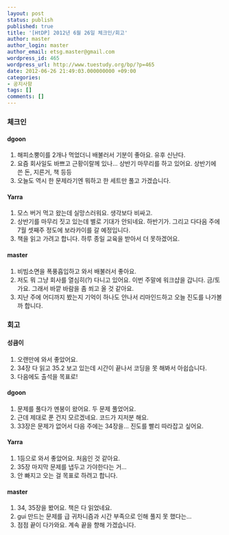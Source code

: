 ```yaml
---
layout: post
status: publish
published: true
title: '[HtDP] 2012년 6월 26일 체크인/회고'
author: master
author_login: master
author_email: etsg.master@gmail.com
wordpress_id: 465
wordpress_url: http://www.tuestudy.org/bp/?p=465
date: 2012-06-26 21:49:03.000000000 +09:00
categories:
- 공지사항
tags: []
comments: []
---
```

<h3>체크인</h3>

<h4>dgoon</h4>

<ol>
<li>해피소뿡이를 2개나 먹었더니 배불러서 기분이 좋아요. 유후 신난다.</li>
<li>요즘 회사일도 바쁘고 근황이랄께 있나... 상반기 마무리를 하고 있어요. 상반기에 쓴 돈, 지른거, 책 등등</li>
<li>오늘도 역시 한 문제라기엔 뭐하고 한 세트만 풀고 가겠습니다.</li>
</ol>

<h4>Yarra</h4>

<ol>
<li>모스 버거 먹고 왔는데 실망스러워요. 생각보다 비싸고.</li>
<li>상반기를 마무리 짓고 있는데 별로 기대가 안되네요. 하반기가. 그리고 다다음 주에 7월 셋째주 정도에 보라카이를 갈 예정입니다.</li>
<li>책을 읽고 가려고 합니다. 하루 종일 교육을 받아서 더 못하겠어요.</li>
</ol>

<h4>master</h4>

<ol>
<li>비빔소면을 폭풍흡입하고 와서 배불러서 좋아요.</li>
<li>저도 뭐 그냥 회사를 열심히(?) 다니고 있어요. 이번 주말에 워크샵을 갑니다. 금/토가요. 그래서 바깥 바람을 좀 쐬고 올 것 같아요. </li>
<li>지난 주에 어디까지 봤는지 기억이 하나도 안나서 리마인드하고 오늘 진도를 나가볼까 합니다.</li>
</ol>

<h3>회고</h3>

<h4>성큼이</h4>

<ol>
<li>오랜만에 와서 좋았어요.</li>
<li>34장 다 읽고 35.2 보고 있는데 시간이 끝나서 코딩을 못 해봐서 아쉽습니다.</li>
<li>다음에도 출석을 목표로!</li>
</ol>

<h4>dgoon</h4>

<ol>
<li>문제를 풀다가 멘붕이 왔어요. 두 문제 풀었어요. </li>
<li>근데 제대로 푼 건지 모르겠네요. 코드가 지저분 해요.</li>
<li>33장은 문제가 없어서 다음 주에는 34장을... 진도를 빨리 따라잡고 싶어요.</li>
</ol>

<h4>Yarra</h4>

<ol>
<li>1등으로 와서 좋았어요. 처음인 것 같아요.</li>
<li>35장 마지막 문제를 냅두고 가야한다는 거...</li>
<li>안 빠지고 오는 걸 목표로 하려고 합니다.</li>
</ol>

<h4>master</h4>

<ol>
<li>34, 35장을 봤어요. 책은 다 읽었네요. </li>
<li>gui 만드는 문제를 급 귀차니즘과 시간 부족으로 인해 풀지 못 했다는...</li>
<li>점점 끝이 다가와요. 계속 끝을 향해 가겠습니다.</li>
</ol>
